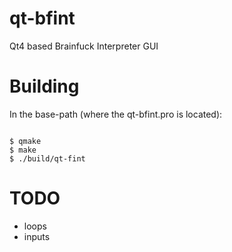 qt-bfint
========

Qt4 based Brainfuck Interpreter GUI


Building
========
In the base-path (where the qt-bfint.pro is located):
<pre><code>
$ qmake
$ make
$ ./build/qt-fint
</pre></code>

TODO
====
- loops
- inputs
